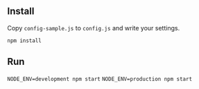 
## Install

Copy `config-sample.js` to `config.js` and write your settings.

```
npm install
```

## Run

`NODE_ENV=development npm start`
`NODE_ENV=production npm start`
